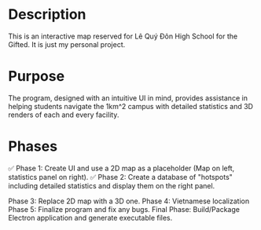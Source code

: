# Description
This is an interactive map reserved for Lê Quý Đôn High School for the Gifted. It is just my personal project.

# Purpose
The program, designed with an intuitive UI in mind, provides assistance in helping students navigate the 1km^2 campus with detailed statistics and 3D renders of each and every facility.

# Phases
✅ Phase 1: Create UI and use a 2D map as a placeholder (Map on left, statistics panel on right).
✅ Phase 2: Create a database of "hotspots" including detailed statistics and display them on the right panel.

Phase 3: Replace 2D map with a 3D one.
Phase 4: Vietnamese localization
Phase 5: Finalize program and fix any bugs.
Final Phase: Build/Package Electron application and generate executable files.